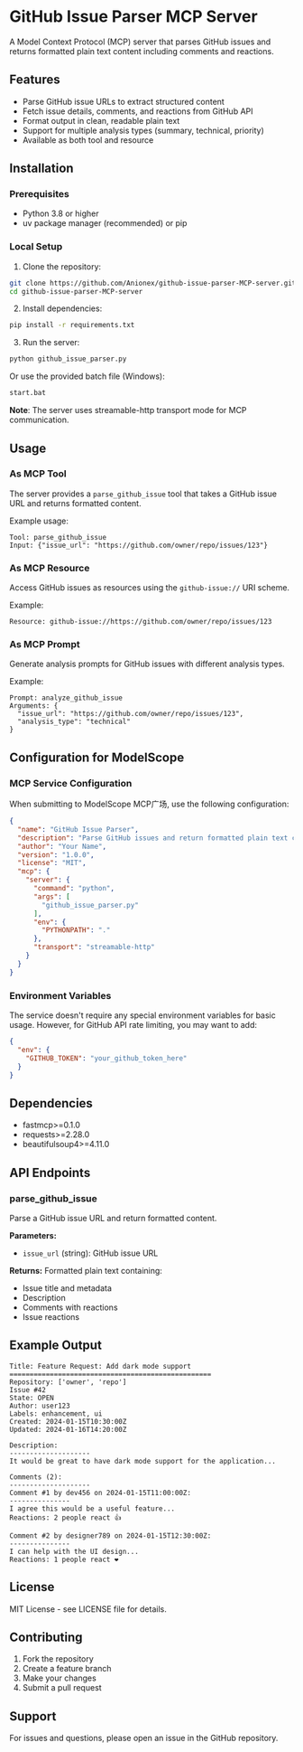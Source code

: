 # GitHub Issue Parser MCP Server

A Model Context Protocol (MCP) server that parses GitHub issues and returns formatted plain text content including comments and reactions.

## Features

- Parse GitHub issue URLs to extract structured content
- Fetch issue details, comments, and reactions from GitHub API
- Format output in clean, readable plain text
- Support for multiple analysis types (summary, technical, priority)
- Available as both tool and resource

## Installation

### Prerequisites

- Python 3.8 or higher
- uv package manager (recommended) or pip

### Local Setup

1. Clone the repository:
```bash
git clone https://github.com/Anionex/github-issue-parser-MCP-server.git
cd github-issue-parser-MCP-server
```

2. Install dependencies:
```bash
pip install -r requirements.txt
```

3. Run the server:
```bash
python github_issue_parser.py
```

Or use the provided batch file (Windows):
```bash
start.bat
```

**Note**: The server uses streamable-http transport mode for MCP communication.

## Usage

### As MCP Tool

The server provides a `parse_github_issue` tool that takes a GitHub issue URL and returns formatted content.

Example usage:
```
Tool: parse_github_issue
Input: {"issue_url": "https://github.com/owner/repo/issues/123"}
```

### As MCP Resource

Access GitHub issues as resources using the `github-issue://` URI scheme.

Example:
```
Resource: github-issue://https://github.com/owner/repo/issues/123
```

### As MCP Prompt

Generate analysis prompts for GitHub issues with different analysis types.

Example:
```
Prompt: analyze_github_issue
Arguments: {
  "issue_url": "https://github.com/owner/repo/issues/123",
  "analysis_type": "technical"
}
```

## Configuration for ModelScope

### MCP Service Configuration

When submitting to ModelScope MCP广场, use the following configuration:

```json
{
  "name": "GitHub Issue Parser",
  "description": "Parse GitHub issues and return formatted plain text content including comments and reactions",
  "author": "Your Name",
  "version": "1.0.0",
  "license": "MIT",
  "mcp": {
    "server": {
      "command": "python",
      "args": [
        "github_issue_parser.py"
      ],
      "env": {
        "PYTHONPATH": "."
      },
      "transport": "streamable-http"
    }
  }
}
```

### Environment Variables

The service doesn't require any special environment variables for basic usage. However, for GitHub API rate limiting, you may want to add:

```json
{
  "env": {
    "GITHUB_TOKEN": "your_github_token_here"
  }
}
```

## Dependencies

- fastmcp>=0.1.0
- requests>=2.28.0
- beautifulsoup4>=4.11.0

## API Endpoints

### parse_github_issue

Parse a GitHub issue URL and return formatted content.

**Parameters:**
- `issue_url` (string): GitHub issue URL

**Returns:**
Formatted plain text containing:
- Issue title and metadata
- Description
- Comments with reactions
- Issue reactions

## Example Output

```
Title: Feature Request: Add dark mode support
==================================================
Repository: ['owner', 'repo']
Issue #42
State: OPEN
Author: user123
Labels: enhancement, ui
Created: 2024-01-15T10:30:00Z
Updated: 2024-01-16T14:20:00Z

Description:
--------------------
It would be great to have dark mode support for the application...

Comments (2):
--------------------
Comment #1 by dev456 on 2024-01-15T11:00:00Z:
---------------
I agree this would be a useful feature...
Reactions: 2 people react 👍

Comment #2 by designer789 on 2024-01-15T12:30:00Z:
---------------
I can help with the UI design...
Reactions: 1 people react ❤️
```

## License

MIT License - see LICENSE file for details.

## Contributing

1. Fork the repository
2. Create a feature branch
3. Make your changes
4. Submit a pull request

## Support

For issues and questions, please open an issue in the GitHub repository.